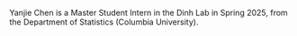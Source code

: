 Yanjie Chen is a Master Student Intern in the Dinh Lab in Spring 2025, from the Department of Statistics (Columbia University).